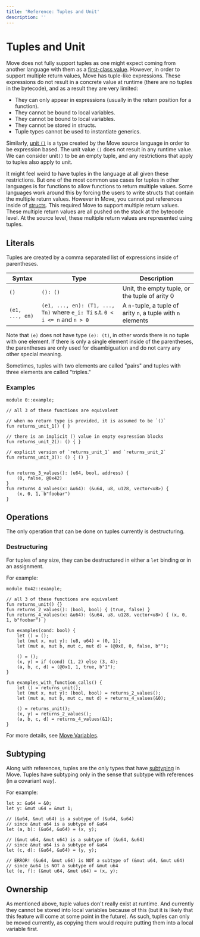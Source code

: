 ```yaml
---
title: 'Reference: Tuples and Unit'
description: ''
---
```


# Tuples and Unit

Move does not fully support tuples as one might expect coming from another language with them as a
[first-class value](https://en.wikipedia.org/wiki/First-class_citizen). However, in order to support
multiple return values, Move has tuple-like expressions. These expressions do not result in a
concrete value at runtime (there are no tuples in the bytecode), and as a result they are very
limited:

- They can only appear in expressions (usually in the return position for a function).
- They cannot be bound to local variables.
- They cannot be bound to local variables.
- They cannot be stored in structs.
- Tuple types cannot be used to instantiate generics.

Similarly, [unit `()`](https://en.wikipedia.org/wiki/Unit_type) is a type created by the Move source
language in order to be expression based. The unit value `()` does not result in any runtime value.
We can consider unit`()` to be an empty tuple, and any restrictions that apply to tuples also apply
to unit.

It might feel weird to have tuples in the language at all given these restrictions. But one of the
most common use cases for tuples in other languages is for functions to allow functions to return
multiple values. Some languages work around this by forcing the users to write structs that contain
the multiple return values. However in Move, you cannot put references inside of
[structs](../structs.md). This required Move to support multiple return values. These multiple
return values are all pushed on the stack at the bytecode level. At the source level, these multiple
return values are represented using tuples.

## Literals

Tuples are created by a comma separated list of expressions inside of parentheses.

| Syntax          | Type                                                                         | Description                                                  |
| --------------- | ---------------------------------------------------------------------------- | ------------------------------------------------------------ |
| `()`            | `(): ()`                                                                     | Unit, the empty tuple, or the tuple of arity 0               |
| `(e1, ..., en)` | `(e1, ..., en): (T1, ..., Tn)` where `e_i: Ti` s.t. `0 < i <= n` and `n > 0` | A `n`-tuple, a tuple of arity `n`, a tuple with `n` elements |

Note that `(e)` does not have type `(e): (t)`, in other words there is no tuple with one element. If
there is only a single element inside of the parentheses, the parentheses are only used for
disambiguation and do not carry any other special meaning.

Sometimes, tuples with two elements are called "pairs" and tuples with three elements are called
"triples."

### Examples

```move
module 0::example;

// all 3 of these functions are equivalent

// when no return type is provided, it is assumed to be `()`
fun returns_unit_1() { }

// there is an implicit () value in empty expression blocks
fun returns_unit_2(): () { }

// explicit version of `returns_unit_1` and `returns_unit_2`
fun returns_unit_3(): () { () }


fun returns_3_values(): (u64, bool, address) {
    (0, false, @0x42)
}
fun returns_4_values(x: &u64): (&u64, u8, u128, vector<u8>) {
    (x, 0, 1, b"foobar")
}
```

## Operations

The only operation that can be done on tuples currently is destructuring.

### Destructuring

For tuples of any size, they can be destructured in either a `let` binding or in an assignment.

For example:

```move
module 0x42::example;

// all 3 of these functions are equivalent
fun returns_unit() {}
fun returns_2_values(): (bool, bool) { (true, false) }
fun returns_4_values(x: &u64): (&u64, u8, u128, vector<u8>) { (x, 0, 1, b"foobar") }

fun examples(cond: bool) {
    let () = ();
    let (mut x, mut y): (u8, u64) = (0, 1);
    let (mut a, mut b, mut c, mut d) = (@0x0, 0, false, b"");

    () = ();
    (x, y) = if (cond) (1, 2) else (3, 4);
    (a, b, c, d) = (@0x1, 1, true, b"1");
}

fun examples_with_function_calls() {
    let () = returns_unit();
    let (mut x, mut y): (bool, bool) = returns_2_values();
    let (mut a, mut b, mut c, mut d) = returns_4_values(&0);

    () = returns_unit();
    (x, y) = returns_2_values();
    (a, b, c, d) = returns_4_values(&1);
}
```

For more details, see [Move Variables](../variables.md).

## Subtyping

Along with references, tuples are the only types that have
[subtyping](https://en.wikipedia.org/wiki/Subtyping) in Move. Tuples have subtyping only in the
sense that subtype with references (in a covariant way).

For example:

```move
let x: &u64 = &0;
let y: &mut u64 = &mut 1;

// (&u64, &mut u64) is a subtype of (&u64, &u64)
// since &mut u64 is a subtype of &u64
let (a, b): (&u64, &u64) = (x, y);

// (&mut u64, &mut u64) is a subtype of (&u64, &u64)
// since &mut u64 is a subtype of &u64
let (c, d): (&u64, &u64) = (y, y);

// ERROR! (&u64, &mut u64) is NOT a subtype of (&mut u64, &mut u64)
// since &u64 is NOT a subtype of &mut u64
let (e, f): (&mut u64, &mut u64) = (x, y);
```

## Ownership

As mentioned above, tuple values don't really exist at runtime. And currently they cannot be stored
into local variables because of this (but it is likely that this feature will come at some point in
the future). As such, tuples can only be moved currently, as copying them would require putting them
into a local variable first.
